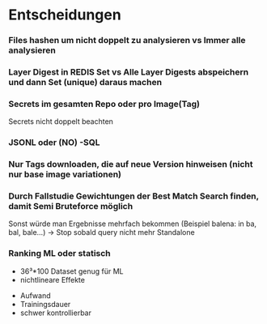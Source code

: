 # Entscheidungen

### Files hashen um nicht doppelt zu analysieren vs Immer alle analysieren

### Layer Digest in REDIS Set vs Alle Layer Digests abspeichern und dann Set (unique) daraus machen

### Secrets im gesamten Repo oder pro Image(Tag) 
Secrets nicht doppelt beachten

### JSONL oder (NO) -SQL

### Nur Tags downloaden, die auf neue Version hinweisen (nicht nur base image variationen)

### Durch Fallstudie Gewichtungen der Best Match Search finden, damit Semi Bruteforce möglich
Sonst würde man Ergebnisse mehrfach bekommen (Beispiel balena: in ba, bal, bale...)
-> Stop sobald query nicht mehr Standalone

### Ranking ML oder statisch
+ 36³*100 Dataset genug für ML
+ nichtlineare Effekte
- Aufwand
- Trainingsdauer
- schwer kontrollierbar